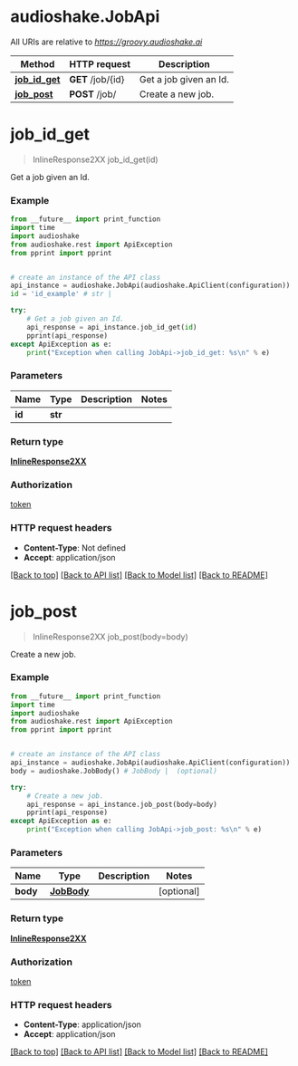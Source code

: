# audioshake.JobApi

All URIs are relative to *https://groovy.audioshake.ai*

Method | HTTP request | Description
------------- | ------------- | -------------
[**job_id_get**](JobApi.md#job_id_get) | **GET** /job/{id} | Get a job given an Id.
[**job_post**](JobApi.md#job_post) | **POST** /job/ | Create a new job.

# **job_id_get**
> InlineResponse2XX job_id_get(id)

Get a job given an Id.

### Example
```python
from __future__ import print_function
import time
import audioshake
from audioshake.rest import ApiException
from pprint import pprint


# create an instance of the API class
api_instance = audioshake.JobApi(audioshake.ApiClient(configuration))
id = 'id_example' # str |

try:
    # Get a job given an Id.
    api_response = api_instance.job_id_get(id)
    pprint(api_response)
except ApiException as e:
    print("Exception when calling JobApi->job_id_get: %s\n" % e)
```

### Parameters

Name | Type | Description  | Notes
------------- | ------------- | ------------- | -------------
 **id** | **str**|  |

### Return type

[**InlineResponse2XX**](InlineResponse2XX.md)

### Authorization

[token](../README.md#token)

### HTTP request headers

 - **Content-Type**: Not defined
 - **Accept**: application/json

[[Back to top]](#) [[Back to API list]](../README.md#documentation-for-api-endpoints) [[Back to Model list]](../README.md#documentation-for-models) [[Back to README]](../README.md)

# **job_post**
> InlineResponse2XX job_post(body=body)

Create a new job.

### Example
```python
from __future__ import print_function
import time
import audioshake
from audioshake.rest import ApiException
from pprint import pprint


# create an instance of the API class
api_instance = audioshake.JobApi(audioshake.ApiClient(configuration))
body = audioshake.JobBody() # JobBody |  (optional)

try:
    # Create a new job.
    api_response = api_instance.job_post(body=body)
    pprint(api_response)
except ApiException as e:
    print("Exception when calling JobApi->job_post: %s\n" % e)
```

### Parameters

Name | Type | Description  | Notes
------------- | ------------- | ------------- | -------------
 **body** | [**JobBody**](JobBody.md)|  | [optional]

### Return type

[**InlineResponse2XX**](InlineResponse2XX.md)

### Authorization

[token](../README.md#token)

### HTTP request headers

 - **Content-Type**: application/json
 - **Accept**: application/json

[[Back to top]](#) [[Back to API list]](../README.md#documentation-for-api-endpoints) [[Back to Model list]](../README.md#documentation-for-models) [[Back to README]](../README.md)

